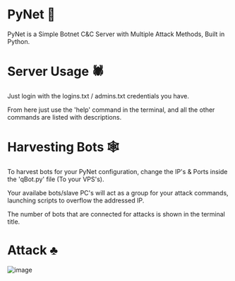 # PyNet 🔪
PyNet is a Simple Botnet C&amp;C Server with Multiple Attack Methods, Built in Python.

# Server Usage 🕷
Just login with the logins.txt / admins.txt credentials you have. 

From here just use the 'help' command in the terminal, and all the other commands are listed with descriptions.

# Harvesting Bots 🕸
To harvest bots for your PyNet configuration, change the IP's & Ports inside the 'qBot.py' file (To your VPS's).

Your availabe bots/slave PC's will act as a group for your attack commands, launching scripts to overflow the addressed IP.

The number of bots that are connected for attacks is shown in the terminal title.

# Attack ♣
![image](https://user-images.githubusercontent.com/75194878/126154815-95b45b3b-8b70-4a0e-87c8-06bf16eb5b32.png)
